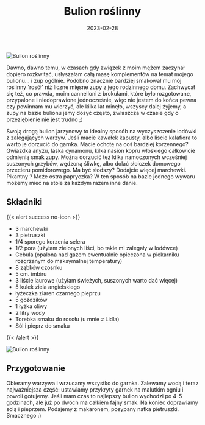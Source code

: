 ﻿---
title: "Bulion roślinny"
date: 2023-02-28
categories:
- zupy
tags:
- bulion
- wegańskie
- jarzyny

thumbnailImagePosition: "top"
---
![Bulion roślinny](/img/Bulion-roslinny/Bulion-roslinny-1.JPG)

Dawno, dawno temu, w czasach gdy związek z moim mężem zaczynał dopiero rozkwitać, usłyszałam całą masę komplementów na temat mojego bulionu... i zup ogólnie. Podobno znacznie bardziej smakował mu mój roślinny 'rosół' niż liczne mięsne zupy z jego rodzinnego domu. Zachwycał się też, co prawda, moim cannelloni z brokułami, które było rozgotowane, przypalone i niedoprawione jednocześnie, więc nie jestem do końca pewna czy powinnam mu wierzyć, ale kilka lat minęło, wszyscy dalej żyjemy, a zupy na bazie bulionu jemy dosyć często, zwłaszcza w czasie gdy o przeziębienie nie jest trudno ;)
<!--more-->

Swoją drogą bulion jarzynowy to idealny sposób na wyczyszczenie lodówki z zalegających warzyw. Jeśli macie kawałek kapusty, albo liście kalafiora to warto je dorzucić do garnka. Macie ochotę na coś bardziej korzennego? Gwiazdka anyżu, laska cynamonu, kilka nasion kopru włoskiego całkowicie odmienią smak zupy. Można dorzucić też kilka namoczonych wcześniej suszonych grzybów, wędzoną śliwkę, albo dolać słoiczek domowego przecieru pomidorowego. Ma być słodszy? Dodajcie więcej marchewki. Pikantny ? Może ostra papryczka? W ten sposób na bazie jednego wywaru możemy mieć na stole za każdym razem inne danie. 

## Składniki
{{< alert success no-icon >}}
- 3 marchewki
- 3 pietruszki 
- 1/4 sporego korzenia selera 
- 1/2 pora (użyłam zielonych liści, bo takie mi zalegały w lodówce)
- Cebula (opalona nad gazem ewentualnie opieczona w piekarniku rozgrzanym do maksymalnej temperatury)
- 8 ząbków czosnku
- 5 cm. imbiru
- 3 liście laurowe (użyłam świeżych, suszonych warto dać więcej)
- 5 kulek ziela angielskiego 
- łyżeczka ziaren czarnego pieprzu
- 5 goździków 
- 1 łyżka oliwy
- 2 litry wody
- Torebka smaku do rosołu (u mnie z Lidla)
- Sól i pieprz do smaku


{{< /alert >}}

![Bulion roślinny](/img/Bulion-roslinny/Bulion-roslinny-2.JPG)
## Przygotowanie
Obieramy warzywa i wrzucamy wszystko do garnka. Zalewamy wodą i teraz najważniejsza część: ustawiamy przykryty garnek na malutkim ogniu i powoli gotujemy. Jeśli mam czas to najlepszy bulion wychodzi po 4-5 godzinach, ale już po dwóch ma całkiem fajny smak. Na koniec doprawiamy solą i pieprzem. Podajemy z makaronem, posypany natka pietruszki.
Smacznego :)


